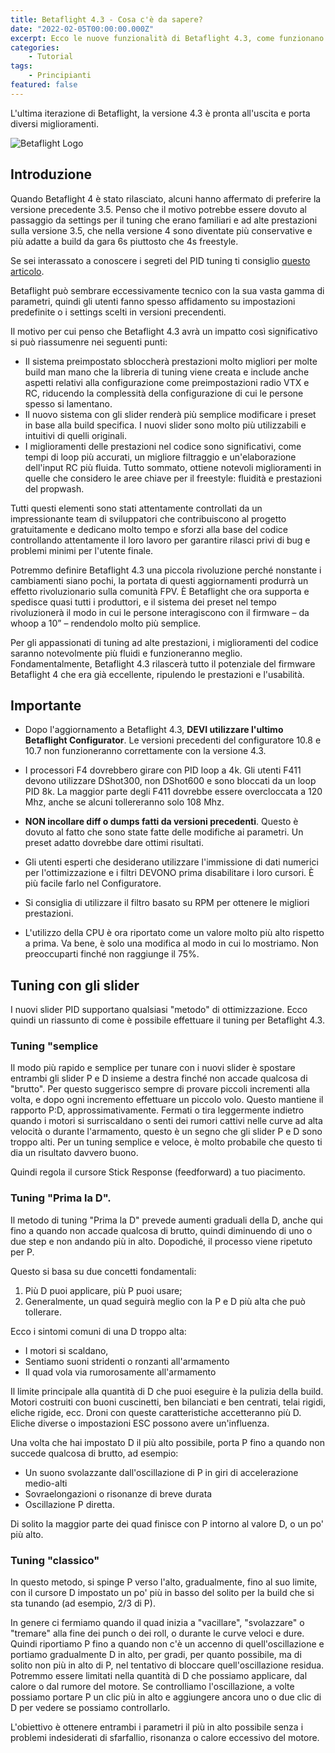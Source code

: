 ```yaml
---
title: Betaflight 4.3 - Cosa c'è da sapere?
date: "2022-02-05T00:00:00.000Z"
excerpt: Ecco le nuove funzionalità di Betaflight 4.3, come funzionano e a cosa servono.
categories:
    - Tutorial
tags: 
    - Principianti
featured: false
---
```


L'ultima iterazione di Betaflight, la versione 4.3 è pronta all'uscita e porta diversi miglioramenti.

![Betaflight Logo](/assets/betaflight-4-3/bf_logo.png)

## Introduzione

Quando Betaflight 4 è stato rilasciato, alcuni hanno affermato di preferire la versione precedente 3.5. Penso che il motivo potrebbe essere dovuto al passaggio da settings per il tuning che erano familiari e ad alte prestazioni sulla versione 3.5, che nella versione 4 sono diventate più conservative e più adatte a build da gara 6s piuttosto che 4s freestyle.

Se sei interassato a conoscere i segreti del PID tuning ti consiglio [questo articolo](https://lucafpv.com/come-tunare-pid). 

Betaflight può sembrare eccessivamente tecnico con la sua vasta gamma di parametri, quindi gli utenti fanno spesso affidamento su impostazioni predefinite o i settings scelti in versioni precendenti. 

Il motivo per cui penso che Betaflight 4.3 avrà un impatto così significativo si può riassumenre nei seguenti punti:

* Il sistema preimpostato sbloccherà prestazioni molto migliori per molte build man mano che la libreria di tuning viene creata e include anche aspetti relativi alla configurazione come preimpostazioni radio VTX e RC, riducendo la complessità della configurazione di cui le persone spesso si lamentano.
* Il nuovo sistema con gli slider renderà più semplice modificare i preset in base alla build specifica. I nuovi slider sono molto più utilizzabili e intuitivi di quelli originali.
* I miglioramenti delle prestazioni nel codice sono significativi, come tempi di loop più accurati, un migliore filtraggio e un'elaborazione dell'input RC più fluida. Tutto sommato, ottiene notevoli miglioramenti in quelle che considero le aree chiave per il freestyle: fluidità e prestazioni del propwash.

Tutti questi elementi sono stati attentamente controllati da un impressionante team di sviluppatori che contribuiscono al progetto gratuitamente e dedicano molto tempo e sforzi alla base del codice controllando attentamente il loro lavoro per garantire rilasci privi di bug e problemi minimi per l'utente finale.

Potremmo definire Betaflight 4.3 una piccola rivoluzione perché nonstante i cambiamenti siano pochi, la portata di questi aggiornamenti produrrà un effetto rivoluzionario sulla comunità FPV. È Betaflight che ora supporta e spedisce quasi tutti i produttori, e il sistema dei preset nel tempo rivoluzionerà il modo in cui le persone interagiscono con il firmware – da whoop a 10” – rendendolo molto più semplice.

Per gli appassionati di tuning ad alte prestazioni, i miglioramenti del codice saranno notevolmente più fluidi e funzioneranno meglio. Fondamentalmente, Betaflight 4.3 rilascerà tutto il potenziale del firmware Betaflight 4 che era già eccellente, ripulendo le prestazioni e l'usabilità.

## Importante

- Dopo l'aggiornamento a Betaflight 4.3, **DEVI utilizzare l'ultimo Betaflight Configurator**. Le versioni precedenti del configuratore 10.8 e 10.7 non funzioneranno correttamente con la versione 4.3.

- I processori F4 dovrebbero girare con PID loop a 4k. Gli utenti F411 devono utilizzare DShot300, non DShot600 e sono bloccati da un loop PID 8k. La maggior parte degli F411 dovrebbe essere overcloccata a 120 Mhz, anche se alcuni tollereranno solo 108 Mhz.

- **NON incollare diff o dumps fatti da versioni precedenti**. Questo è dovuto al fatto che sono state fatte delle modifiche ai parametri. Un preset adatto dovrebbe dare ottimi risultati.

- Gli utenti esperti che desiderano utilizzare l'immissione di dati numerici per l'ottimizzazione e i filtri DEVONO prima disabilitare i loro cursori. È più facile farlo nel Configuratore.

- Si consiglia di utilizzare il filtro basato su RPM per ottenere le migliori prestazioni. 

- L'utilizzo della CPU è ora riportato come un valore molto più alto rispetto a prima. Va bene, è solo una modifica al modo in cui lo mostriamo. Non preoccuparti finché non raggiunge il 75%.


## Tuning con gli slider

I nuovi slider PID supportano qualsiasi "metodo" di ottimizzazione. Ecco quindi un riassunto di come è possibile effettuare il tuning per Betaflight 4.3.

### Tuning "semplice
Il modo più rapido e semplice per tunare con i nuovi slider è spostare entrambi gli slider P e D insieme a destra finché non accade qualcosa di "brutto". Per questo suggerisco sempre di provare piccoli incrementi alla volta, e dopo ogni incremento effettuare un piccolo volo. Questo mantiene il rapporto P:D, approssimativamente. Fermati o tira leggermente indietro quando i motori si surriscaldano o senti dei rumori cattivi nelle curve ad alta velocità o durante l'armamento, questo è un segno che gli slider P e D sono troppo alti. Per un tuning semplice e veloce, è molto probabile che questo ti dia un risultato davvero buono.

Quindi regola il cursore Stick Response (feedforward) a tuo piacimento.

### Tuning "Prima la D".
Il metodo di tuning "Prima la D" prevede aumenti graduali della D, anche qui fino a quando non accade qualcosa di brutto, quindi diminuendo di uno o due step e non andando più in alto. Dopodiché, il processo viene ripetuto per P.

Questo si basa su due concetti fondamentali:

1. Più D puoi applicare, più P puoi usare;
2. Generalmente, un quad seguirà meglio con la P e D più alta che può tollerare.

Ecco i sintomi comuni di una D troppo alta:

* I motori si scaldano,
* Sentiamo suoni stridenti o ronzanti all'armamento
* Il quad vola via rumorosamente all'armamento

Il limite principale alla quantità di D che puoi eseguire è la pulizia della build. Motori costruiti con buoni cuscinetti, ben bilanciati e ben centrati, telai rigidi, eliche rigide, ecc. Droni con queste caratteristiche accetteranno più D. Eliche diverse o impostazioni ESC possono avere un'influenza.

Una volta che hai impostato D il più alto possibile, porta P fino a quando non succede qualcosa di brutto, ad esempio:

* Un suono svolazzante dall'oscillazione di P in giri di accelerazione medio-alti
* Sovraelongazioni o risonanze di breve durata
* Oscillazione P diretta.

Di solito la maggior parte dei quad finisce con P intorno al valore D, o un po' più alto.

### Tuning "classico"
In questo metodo, si spinge P verso l'alto, gradualmente, fino al suo limite, con il cursore D impostato un po' più in basso del solito per la build che si sta tunando (ad esempio, 2/3 di P). 

In genere ci fermiamo quando il quad inizia a "vacillare", "svolazzare" o "tremare" alla fine dei punch o dei roll, o durante le curve veloci e dure. Quindi riportiamo P fino a quando non c'è un accenno di quell'oscillazione e portiamo gradualmente D in alto, per gradi, per quanto possibile, ma di solito non più in alto di P, nel tentativo di bloccare quell'oscillazione residua. Potremmo essere limitati nella quantità di D che possiamo applicare, dal calore o dal rumore del motore. Se controlliamo l'oscillazione, a volte possiamo portare P un clic più in alto e aggiungere ancora uno o due clic di D per vedere se possiamo controllarlo.

L'obiettivo è ottenere entrambi i parametri il più in alto possibile senza i problemi indesiderati di sfarfallio, risonanza o calore eccessivo del motore.